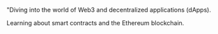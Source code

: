 "Diving into the world of Web3 and decentralized applications (dApps).

Learning about smart contracts and the Ethereum blockchain.